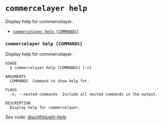# `commercelayer help`

Display help for commercelayer.

* [`commercelayer help [COMMANDS]`](#commercelayer-help-commands)

### `commercelayer help [COMMANDS]`

Display help for commercelayer.

```sh-session
USAGE
  $ commercelayer help [COMMANDS] [-n]

ARGUMENTS
  COMMANDS  Command to show help for.

FLAGS
  -n, --nested-commands  Include all nested commands in the output.

DESCRIPTION
  Display help for commercelayer.
```

_See code: [@oclif/plugin-help](https://github.com/oclif/plugin-help/blob/v6.0.12/src/commands/help.ts)_

